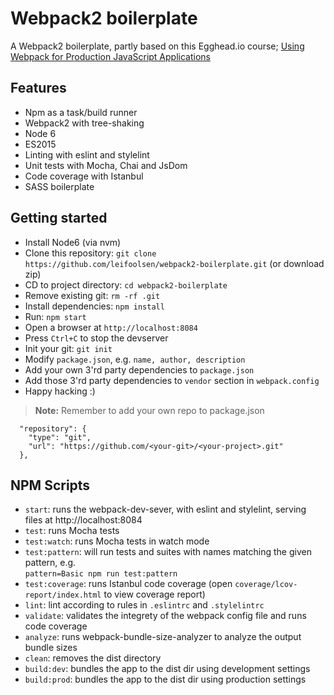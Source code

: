 # Webpack2 boilerplate

A Webpack2 boilerplate, partly based on this Egghead.io course; [Using Webpack for Production JavaScript Applications](https://egghead.io/courses/using-webpack-for-production-javascript-applications)

## Features
* Npm as a task/build runner
* Webpack2 with tree-shaking
* Node 6
* ES2015
* Linting with eslint and stylelint
* Unit tests with Mocha, Chai and JsDom 
* Code coverage with Istanbul
* SASS boilerplate 


## Getting started
* Install Node6 (via nvm)
* Clone this repository: `git clone https://github.com/leifoolsen/webpack2-boilerplate.git` (or download zip)
* CD to project directory: `cd webpack2-boilerplate`
* Remove existing git: `rm -rf .git`
* Install dependencies: `npm install`
* Run: `npm start`
* Open a browser at `http://localhost:8084`
* Press `Ctrl+C` to stop the devserver
* Init your git: `git init`
* Modify `package.json`, e.g. `name, author, description` 
* Add your own 3'rd party dependencies  to `package.json`
* Add those 3'rd party dependencies to `vendor` section in `webpack.config`
* Happy hacking :)

>**Note:** Remember to add your own repo to package.json 
```
  "repository": {
    "type": "git",
    "url": "https://github.com/<your-git>/<your-project>.git"
  },
```

## NPM Scripts
* `start`: runs the webpack-dev-sever, with eslint and stylelint, serving files at http://localhost:8084
* `test`: runs Mocha tests
* `test:watch`: runs Mocha tests in watch mode
* `test:pattern`: will run tests and suites with names matching the given pattern, e.g.<br/>`pattern=Basic npm run test:pattern`
* `test:coverage`: runs Istanbul code coverage (open `coverage/lcov-report/index.html` to view coverage report)
* `lint`: lint according to rules in `.eslintrc` and `.stylelintrc`
* `validate`: validates the integrety of the webpack config file and runs code coverage 
* `analyze`: runs webpack-bundle-size-analyzer to analyze the output bundle sizes
* `clean`: removes the dist directory
* `build:dev`: bundles the app to the dist dir using development settings
* `build:prod`: bundles the app to the dist dir using production settings
